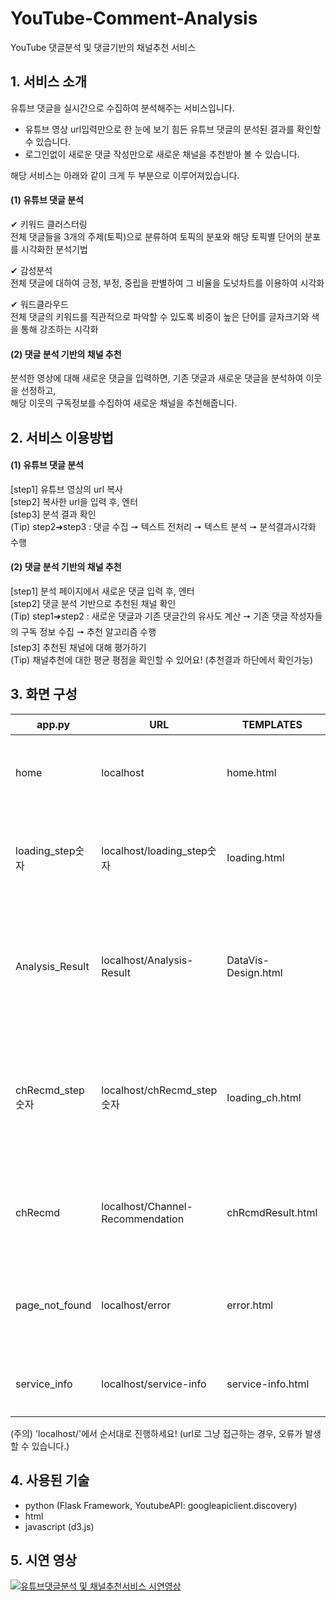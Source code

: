 # YouTube-Comment-Analysis
YouTube 댓글분석 및 댓글기반의 채널추천 서비스

## 1. 서비스 소개
유튜브 댓글을 실시간으로 수집하여 분석해주는 서비스입니다. 
- 유튜브 영상 url입력만으로 한 눈에 보기 힘든 유튜브 댓글의 분석된 결과를 확인할 수 있습니다.
- 로그인없이 새로운 댓글 작성만으로 새로운 채널을 추천받아 볼 수 있습니다.

해당 서비스는 아래와 같이 크게 두 부분으로 이루어져있습니다.

#### (1) 유튜브 댓글 분석
✔ 키워드 클러스터링 <br>
전체 댓글들을 3개의 주제(토픽)으로 분류하여 토픽의 분포와 해당 토픽별 단어의 분포를 시각화한 분석기법

✔ 감성분석 <br>
전체 댓글에 대하여 긍정, 부정, 중립을 판별하여 그 비율을 도넛차트를 이용하여 시각화

✔ 워드클라우드 <br>
전체 댓글의 키워드를 직관적으로 파악할 수 있도록 비중이 높은 단어를 글자크기와 색을 통해 강조하는 시각화

#### (2) 댓글 분석 기반의 채널 추천
분석한 영상에 대해 새로운 댓글을 입력하면, 기존 댓글과 새로운 댓글을 분석하여 이웃을 선정하고, <br>
해당 이웃의 구독정보를 수집하여 새로운 채널을 추천해줍니다.

## 2. 서비스 이용방법
#### (1) 유튜브 댓글 분석
[step1] 유튜브 영상의 url 복사 <br>
[step2] 복사한 url을 입력 후, 엔터 <br> 
[step3] 분석 결과 확인 <br>
(Tip) step2➜step3 : 댓글 수집 🠖 텍스트 전처리 🠖 텍스트 분석 🠖 분석결과시각화 수행  <br>

#### (2) 댓글 분석 기반의 채널 추천
[step1] 분석 페이지에서 새로운 댓글 입력 후, 엔터  <br>
[step2] 댓글 분석 기반으로 추천된 채널 확인  <br>
(Tip) step1➜step2 : 새로운 댓글과 기존 댓글간의 유사도 계산 🠖 기존 댓글 작성자들의 구독 정보 수집 🠖 추천 알고리즘 수행 <br>
[step3] 추천된 채널에 대해 평가하기 <br>
(Tip) 채널추천에 대한 평균 평점을 확인할 수 있어요! (추천결과 하단에서 확인가능) <br>

## 3. 화면 구성
<table>
  <thead>
    <tr>
      <th> app.py</th>
      <th> URL </th>
      <th> TEMPLATES </th>
      <th> 설명 </th>
     </tr>
  </thead>
  <tbody>
    <tr>
      <td> home </td>
      <td> localhost </td>
      <td> home.html </td>
      <td> 시작 페이지 (url 입력) </td>
    </tr>
    <tr>
      <td> loading_step숫자 </td>
      <td> localhost/loading_step숫자 </td>
      <td> loading.html </td>
      <td> 분석하는동안 로딩 페이지 </td>
    </tr>
    <tr>
      <td> Analysis_Result </td>
      <td> localhost/Analysis-Result</td>
      <td> DataVis-Design.html </td>
      <td> 분석결과 페이지 (새로운 댓글 입력) </td>
    </tr>
    <tr>
      <td> chRecmd_step숫자 </td>
      <td> localhost/chRecmd_step숫자</td>
      <td> loading_ch.html </td>
      <td> 채널추천이 이루어지는 동안 로딩페이지 </td>
    </tr>
    <tr>
      <td> chRecmd </td>
      <td> localhost/Channel-Recommendation</td>
      <td> chRcmdResult.html </td>
      <td> Top5 채널 추천 결과 페이지 </td>
    </tr>
    <tr>
      <td> page_not_found </td>
      <td> localhost/error</td>
      <td> error.html </td>
      <td> 에러발생시 나타나는 페이지 </td>
    </tr>
    <tr>
      <td> service_info </td>
      <td> localhost/service-info</td>
      <td> service-info.html </td>
      <td> 서비스 소개 페이지 </td>
    </tr>
  </tbody>
 </table>
 
(주의) 'localhost/'에서 순서대로 진행하세요! (url로 그냥 접근하는 경우, 오류가 발생할 수 있습니다.)

## 4. 사용된 기술
- python (Flask Framework, YoutubeAPI: googleapiclient.discovery)
- html
- javascript (d3.js)

## 5. 시연 영상
[![유튜브댓글분석 및 채널추천서비스 시연영상](http://img.youtube.com/vi/tvAdpPtTY8Y/0.jpg)](https://youtu.be/tvAdpPtTY8Y?t=0s) 
